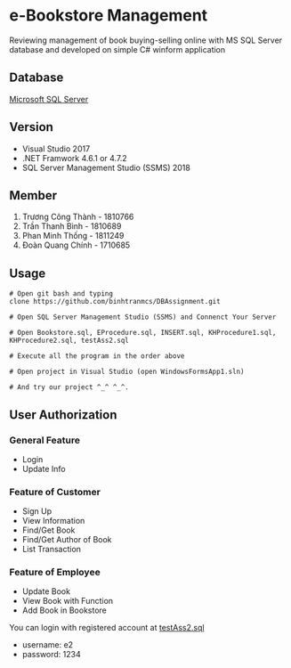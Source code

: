 # e-Bookstore Management

Reviewing management of book buying-selling online with MS SQL Server database and developed on simple C# winform application

## Database 
[Microsoft SQL Server](https://www.microsoft.com/en-us/sql-server/)

## Version
<ul>
<li>Visual Studio 2017</li>
<li>.NET Framwork 4.6.1 or 4.7.2</li>
<li>SQL Server Management Studio (SSMS) 2018</li>
</ul>

## Member
1. Trương Công Thành - 1810766
2. Trần Thanh Bình - 1810689
3. Phan Minh Thống - 1811249
4. Đoàn Quang Chính	- 1710685

## Usage
    # Open git bash and typing
    clone https://github.com/binhtranmcs/DBAssignment.git

    # Open SQL Server Management Studio (SSMS) and Connenct Your Server

    # Open Bookstore.sql, EProcedure.sql, INSERT.sql, KHProcedure1.sql, KHProcedure2.sql, testAss2.sql

    # Execute all the program in the order above

    # Open project in Visual Studio (open WindowsFormsApp1.sln)

    # And try our project ^_^ ^_^.

## User Authorization

### General Feature

<ul>
<li>Login</li>
<li>Update Info</li>
</ul>

### Feature of Customer 

<ul>
<li>Sign Up</li>
<li>View Information</li>
<li>Find/Get Book</li>
<li>Find/Get Author of Book</li>
<li>List Transaction</li>
</ul>

### Feature of Employee

<ul>
<li>Update Book</li>
<li>View Book with Function</li>
<li>Add Book in Bookstore</li>
</ul>

You can login with registered account at [testAss2.sql](https://github.com/binhtranmcs/DBAssignment/blob/master/testAss2.sql)
<ul>
<li>username: e2 </li>
<li>password: 1234 </li>
</ul>









